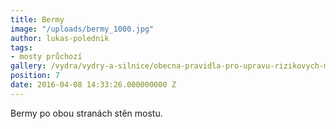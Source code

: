 ```yaml
---
title: Bermy
image: "/uploads/bermy_1000.jpg"
author: lukas-polednik
tags:
- mosty průchozí
gallery: /vydra/vydry-a-silnice/obecna-pravidla-pro-upravu-rizikovych-mist
position: 7
date: 2016-04-08 14:33:26.000000000 Z
---
```

Bermy po obou stranách stěn mostu.
